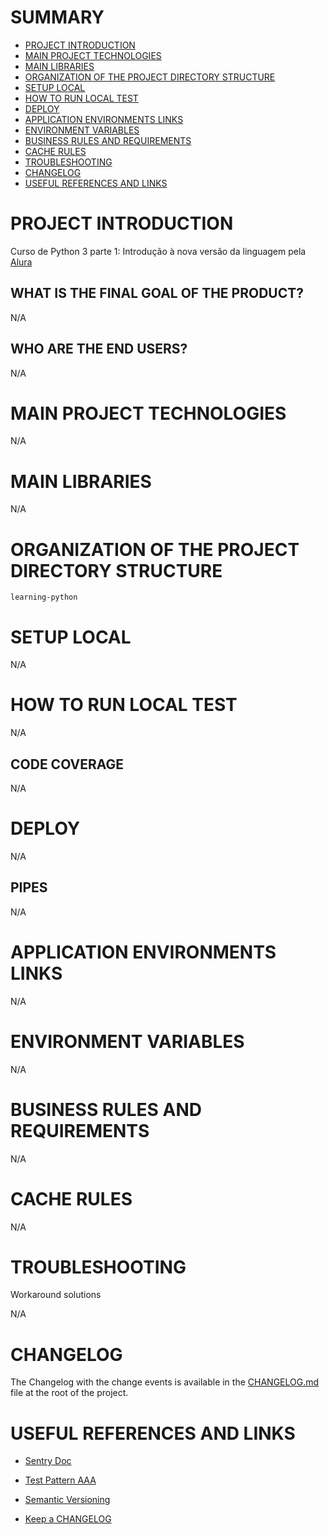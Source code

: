 # SUMMARY

- [PROJECT INTRODUCTION](#project-introduction)
- [MAIN PROJECT TECHNOLOGIES](#main-project-technologies)
- [MAIN LIBRARIES](#main-libraries)
- [ORGANIZATION OF THE PROJECT DIRECTORY STRUCTURE](#organization-of-the-project-directory-structure)
- [SETUP LOCAL](#setup-local)
- [HOW TO RUN LOCAL TEST](#how-to-run-local-test)
- [DEPLOY](#deploy)
- [APPLICATION ENVIRONMENTS LINKS](#application-environments-links)
- [ENVIRONMENT VARIABLES](#environment-variables)
- [BUSINESS RULES AND REQUIREMENTS](#business-rules-and-requirements)
- [CACHE RULES](#cache-rules)
- [TROUBLESHOOTING](#troubleshooting)
- [CHANGELOG](#changelog)
- [USEFUL REFERENCES AND LINKS](#useful-references-and-links)


# PROJECT INTRODUCTION

Curso de Python 3 parte 1: Introdução à nova versão da linguagem pela [Alura](https://cursos.alura.com.br/course/python-3-introducao-a-nova-versao-da-linguagem)


## WHAT IS THE FINAL GOAL OF THE PRODUCT?

N/A
   
## WHO ARE THE END USERS?

N/A

# MAIN PROJECT TECHNOLOGIES

N/A

# MAIN LIBRARIES

N/A

# ORGANIZATION OF THE PROJECT DIRECTORY STRUCTURE

```
learning-python
```

# SETUP LOCAL

N/A

# HOW TO RUN LOCAL TEST

N/A

## CODE COVERAGE

N/A

# DEPLOY

N/A

## PIPES

N/A

# APPLICATION ENVIRONMENTS LINKS

N/A

# ENVIRONMENT VARIABLES

N/A

# BUSINESS RULES AND REQUIREMENTS

N/A

# CACHE RULES

N/A

# TROUBLESHOOTING

Workaround solutions

N/A

# CHANGELOG

The Changelog with the change events is available in the [CHANGELOG.md](https://gitlab.com/laborit/techpost/techpost-api/-/blob/develop/CHANGELOG.md) file at the root of the project.

# USEFUL REFERENCES AND LINKS

- [Sentry Doc](https://docs.sentry.io/platforms/dotnet/aspnetcore/)

- [Test Pattern AAA](https://medium.com/@pjbgf/title-testing-code-ocd-and-the-aaa-pattern-df453975ab80)

- [Semantic Versioning](https://semver.org/)

- [Keep a CHANGELOG](https://keepachangelog.com/en/1.0.0/)
